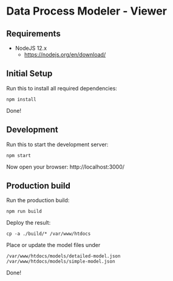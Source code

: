 # Data Process Modeler - Viewer

## Requirements

* NodeJS 12.x
  * https://nodejs.org/en/download/


## Initial Setup

Run this to install all required dependencies:

    npm install
    
Done!


## Development

Run this to start the development server:

    npm start

Now open your browser: http://localhost:3000/


## Production build

Run the production build:

    npm run build

Deploy the result:

    cp -a ./build/* /var/www/htdocs
    
Place or update the model files under

    /var/www/htdocs/models/detailed-model.json
    /var/www/htdocs/models/simple-model.json            

Done!